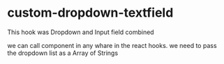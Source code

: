 # custom-dropdown-textfield

This hook was Dropdown and Input field combined

we can call component in any whare in the react hooks.
we need to pass the dropdown list as a Array of Strings
